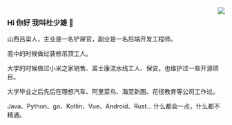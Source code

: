 <img align="right" src="https://github-readme-stats.vercel.app/api?cache_seconds=1800&username=shaoxiongdu&hide_border=false&show_icons=true&width=450&include_all_commits=true&count_private=true&theme=buefy&line_hight=20" />

### Hi 你好 我叫杜少雄 👋
山西吕梁人，主业是一名铲屎官，副业是一名后端开发工程师。

高中的时候做过装修吊顶工人。

大学的时候做过小米之家销售、富士康流水线工人、保安。也维护过一些开源项目。

大学毕业之后先后在理想汽车、阿里菜鸟、海至新图、花径教育等公司工作过。

Java、Python、go、Kotlin、Vue、Android、Rust... 什么都会一点，什么都不精通。
